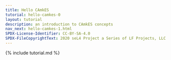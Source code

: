```yaml
---
title: Hello CAmkES
tutorial: hello-camkes-0
layout: tutorial
description: an introduction to CAmkES concepts
nav_next: hello-camkes-1.html
SPDX-License-Identifier: CC-BY-SA-4.0
SPDX-FileCopyrightText: 2020 seL4 Project a Series of LF Projects, LLC.
---
```

{% include tutorial.md %}
